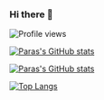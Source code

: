 ### Hi there 👋

<!--
**paraspatle-jpg/paraspatle-jpg** is a ✨ _special_ ✨ repository because its `README.md` (this file) appears on your GitHub profile.
Here are some ideas to get you started:
- 🔭 I’m currently working on ...
- 🌱 I’m currently learning ...
- 👯 I’m looking to collaborate on ...
- 🤔 I’m looking for help with ...
- 💬 Ask me about ...
- 📫 How to reach me: ...
- 😄 Pronouns: ...
- ⚡ Fun fact: ...
-->
![Profile views](https://komarev.com/ghpvc/?username=paraspatle-jpg&color=blueviolet)

[![Paras's GitHub stats](https://github-readme-stats.vercel.app/api?username=paraspatle-jpg&show_icons=true&theme=tokyonight)](https://github.com/paraspatle-jpg/github-readme-stats)

[![Paras's GitHub stats](https://github-readme-streak-stats.herokuapp.com/?user=paraspatle-jpg&theme=tokyonight)](https://github.com/paraspatle-jpg/github-readme-stats)

[![Top Langs](https://github-readme-stats.vercel.app/api/top-langs/?username=paraspatle-jpg&layout=compact&theme=tokyonight&langs_count=8)](https://github.com/paraspatle-jpg/github-readme-stats)

